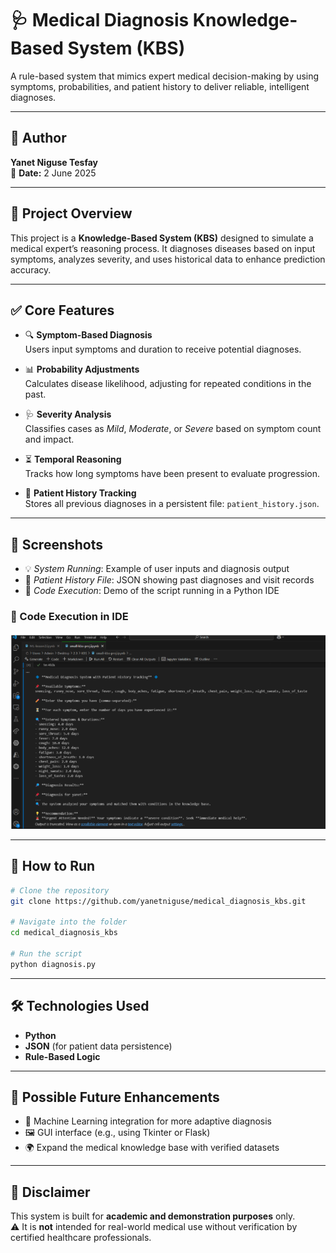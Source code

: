 # 🩺 Medical Diagnosis Knowledge-Based System (KBS)

A rule-based system that mimics expert medical decision-making by using symptoms, probabilities, and patient history to deliver reliable, intelligent diagnoses.

---

## 👤 Author  
**Yanet Niguse Tesfay**  
📅 **Date:** 2 June 2025

---

## 🧠 Project Overview

This project is a **Knowledge-Based System (KBS)** designed to simulate a medical expert’s reasoning process. It diagnoses diseases based on input symptoms, analyzes severity, and uses historical data to enhance prediction accuracy.

---

## ✅ Core Features

- 🔍 **Symptom-Based Diagnosis**  
  Users input symptoms and duration to receive potential diagnoses.

- 📊 **Probability Adjustments**  
  Calculates disease likelihood, adjusting for repeated conditions in the past.

- 🩺 **Severity Analysis**  
  Classifies cases as *Mild*, *Moderate*, or *Severe* based on symptom count and impact.

- ⏳ **Temporal Reasoning**  
  Tracks how long symptoms have been present to evaluate progression.

- 📁 **Patient History Tracking**  
  Stores all previous diagnoses in a persistent file: `patient_history.json`.

---



## 📸 Screenshots
- 💡 *System Running*: Example of user inputs and diagnosis output  
- 📂 *Patient History File*: JSON showing past diagnoses and visit records  
- 🧪 *Code Execution*: Demo of the script running in a Python IDE

### 🧪 Code Execution in IDE
![Code Execution](screenshots/diagnosis_running05.png)


---

## 📂 How to Run

```bash
# Clone the repository
git clone https://github.com/yanetniguse/medical_diagnosis_kbs.git

# Navigate into the folder
cd medical_diagnosis_kbs

# Run the script
python diagnosis.py
```

---

## 🛠 Technologies Used

- **Python**  
- **JSON** (for patient data persistence)  
- **Rule-Based Logic**

---

## 🚀 Possible Future Enhancements

- 🧠 Machine Learning integration for more adaptive diagnosis  
- 🖼 GUI interface (e.g., using Tkinter or Flask)  
- 🌍 Expand the medical knowledge base with verified datasets

---

## 📌 Disclaimer

This system is built for **academic and demonstration purposes** only.  
⚠️ It is **not** intended for real-world medical use without verification by certified healthcare professionals.
